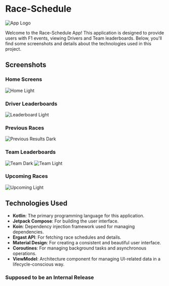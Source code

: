 # Race-Schedule

![App Logo](raceschedulelogo.png)

Welcome to the Race-Schedule App! This application is designed to provide users with F1  events, viewing Drivers and Team leaderboards. Below, you'll find some screenshots and details about the technologies used in this project.

## Screenshots

### Home Screens
![Home Light](homelight.png)

### Driver Leaderboards
![Leaderboard Light](leaderboardlight.png)

### Previous Races
![Previous Results Dark](previousdark.png)

### Team Leaderboards
![Team Dark](teamdark.png)
![Team Light](teamlight.png)

### Upcoming Races
![Upcoming Light](upcominglight.png)

## Technologies Used

- **Kotlin**: The primary programming language for this application.
- **Jetpack Compose**: For building the user interface.
- **Koin**: Dependency injection framework used for managing dependencies.
- **Ergast API**: For fetching race schedules and details.
- **Material Design**: For creating a consistent and beautiful user interface.
- **Coroutines**: For managing background tasks and asynchronous operations.
- **ViewModel**: Architecture component for managing UI-related data in a lifecycle-conscious way.

### Supposed to be an Internal Release

